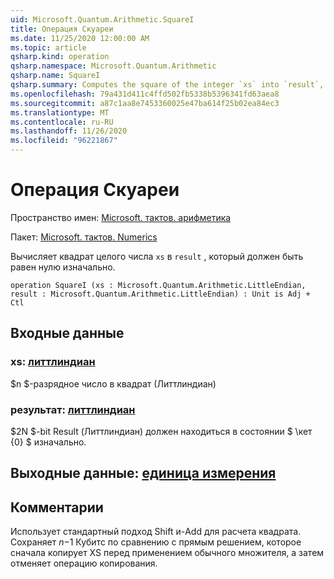 ```yaml
---
uid: Microsoft.Quantum.Arithmetic.SquareI
title: Операция Скуареи
ms.date: 11/25/2020 12:00:00 AM
ms.topic: article
qsharp.kind: operation
qsharp.namespace: Microsoft.Quantum.Arithmetic
qsharp.name: SquareI
qsharp.summary: Computes the square of the integer `xs` into `result`, which must be zero initially.
ms.openlocfilehash: 79a431d411c4ffd502fb5338b5396341fd63aea8
ms.sourcegitcommit: a87c1aa8e7453360025e47ba614f25b02ea84ec3
ms.translationtype: MT
ms.contentlocale: ru-RU
ms.lasthandoff: 11/26/2020
ms.locfileid: "96221867"
---
```

# <a name="squarei-operation"></a>Операция Скуареи

Пространство имен: [Microsoft. тактов. арифметика](xref:Microsoft.Quantum.Arithmetic)

Пакет: [Microsoft. тактов. Numerics](https://nuget.org/packages/Microsoft.Quantum.Numerics)


Вычисляет квадрат целого числа `xs` в `result` , который должен быть равен нулю изначально.

```qsharp
operation SquareI (xs : Microsoft.Quantum.Arithmetic.LittleEndian, result : Microsoft.Quantum.Arithmetic.LittleEndian) : Unit is Adj + Ctl
```


## <a name="input"></a>Входные данные

### <a name="xs--littleendian"></a>xs: [литтлиндиан](xref:Microsoft.Quantum.Arithmetic.LittleEndian)

$n $-разрядное число в квадрат (Литтлиндиан)


### <a name="result--littleendian"></a>результат: [литтлиндиан](xref:Microsoft.Quantum.Arithmetic.LittleEndian)

$2N $-bit Result (Литтлиндиан) должен находиться в состоянии $ \кет {0} $ изначально.



## <a name="output--unit"></a>Выходные данные: [единица измерения](xref:microsoft.quantum.lang-ref.unit)



## <a name="remarks"></a>Комментарии

Использует стандартный подход Shift и-Add для расчета квадрата. Сохраняет $n-$1 Кубитс по сравнению с прямым решением, которое сначала копирует XS перед применением обычного множителя, а затем отменяет операцию копирования.